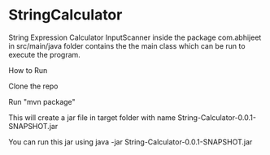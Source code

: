 # StringCalculator
String Expression Calculator
InputScanner inside the package com.abhijeet in src/main/java folder contains the the main class which can be run to execute the program.

How to Run

Clone the repo

Run "mvn package"

This will create a jar file in target folder with name String-Calculator-0.0.1-SNAPSHOT.jar

You can run this jar using java -jar String-Calculator-0.0.1-SNAPSHOT.jar
